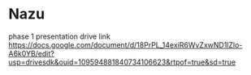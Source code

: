 # Nazu 
phase 1 presentation
drive link
https://docs.google.com/document/d/18PrPL_14exiR6WvZxwND1lZlo-A6k0YB/edit?usp=drivesdk&ouid=109594881840734106623&rtpof=true&sd=true
